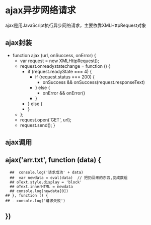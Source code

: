 # ajax异步网络请求 
ajax是用JavaScript执行异步网络请求，主要依靠XMLHttpRequest对象

## ajax封装
- function ajax (url, onSuccess, onError) {
  - var request = new XMLHttpRequest();
  - request.onreadystatechange = function () {
    - if (request.readyState === 4) {
      - if (request.status === 200) {
        - onSuccess && onSuccess(request.responseText)
      - } else {
        - onError && onError()
      - }
    - } else {
    - }
  - };
  - request.open('GET', url);
  - request.send();
}
## ajax调用
## ajax('arr.txt', function (data) {
      ##  console.log('请求成功' + data)
      ##  var newdata = eval(data)  // 把扔回来的东西,变成数组
      ## oText.style.display = 'block'
      ## oText.innerHTML = newdata
      ## console.log(newdata[0])
    ## }, function () {
    ## - console.log('请求失败')
## })

